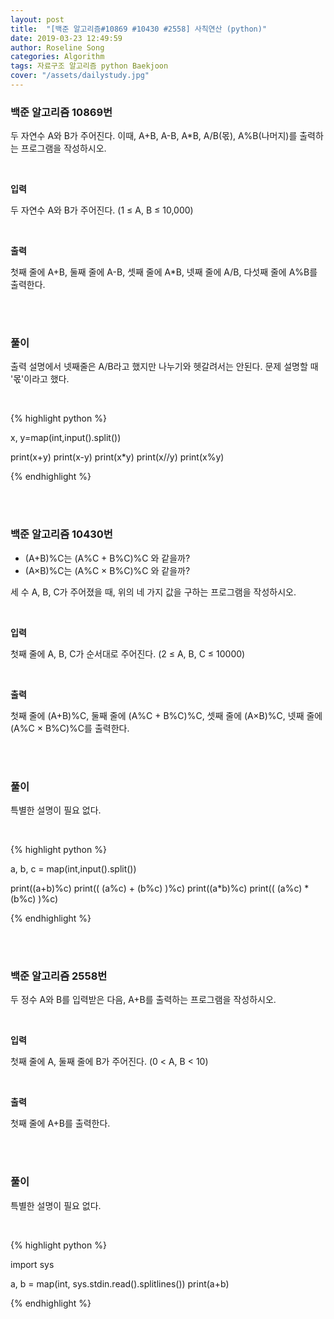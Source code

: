 ```yaml
---
layout: post
title:  "[백준 알고리즘#10869 #10430 #2558] 사칙연산 (python)"
date: 2019-03-23 12:49:59
author: Roseline Song
categories: Algorithm
tags: 자료구조 알고리즘 python Baekjoon
cover: "/assets/dailystudy.jpg"
---
```


### 백준 알고리즘 10869번

두 자연수 A와 B가 주어진다. 이때, A+B, A-B, A*B, A/B(몫), A%B(나머지)를 출력하는 프로그램을 작성하시오. 

<br>

**입력**

두 자연수 A와 B가 주어진다. (1 ≤ A, B ≤ 10,000)

<br>

**출력**

첫째 줄에 A+B, 둘째 줄에 A-B, 셋째 줄에 A*B, 넷째 줄에 A/B, 다섯째 줄에 A%B를 출력한다.

<br>
<br>


### 풀이 

출력 설명에서 넷째줄은 A/B라고 했지만 나누기와 헷갈려서는 안된다. 문제 설명할 때 '몫'이라고 했다. 

<br>

{% highlight python %}

x, y=map(int,input().split())

print(x+y)
print(x-y)
print(x*y)
print(x//y) 
print(x%y)

{% endhighlight %}


<br>
<br>

### 백준 알고리즘 10430번

- (A+B)%C는 (A%C + B%C)%C 와 같을까?
- (A×B)%C는 (A%C × B%C)%C 와 같을까?

세 수 A, B, C가 주어졌을 때, 위의 네 가지 값을 구하는 프로그램을 작성하시오.

<br>

**입력**

첫째 줄에 A, B, C가 순서대로 주어진다. (2 ≤ A, B, C ≤ 10000)

<br>

**출력**

첫째 줄에 (A+B)%C, 둘째 줄에 (A%C + B%C)%C, 셋째 줄에 (A×B)%C, 넷째 줄에 (A%C × B%C)%C를 출력한다.

<br>
<br>


### 풀이 

특별한 설명이 필요 없다.

<br>

{% highlight python %}

a, b, c = map(int,input().split())

print((a+b)%c)
print(( (a%c) + (b%c) )%c)
print((a*b)%c)
print(( (a%c) * (b%c) )%c)

{% endhighlight %}


<br>
<br>

### 백준 알고리즘 2558번

두 정수 A와 B를 입력받은 다음, A+B를 출력하는 프로그램을 작성하시오.

<br>

**입력**

첫째 줄에 A, 둘째 줄에 B가 주어진다. (0 < A, B < 10)

<br>

**출력**

첫째 줄에 A+B를 출력한다.

<br>
<br>

### 풀이 

특별한 설명이 필요 없다.

<br>

{% highlight python %}

import sys

a, b = map(int, sys.stdin.read().splitlines())
print(a+b)

{% endhighlight %}

<br>
<br>